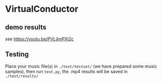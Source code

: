 # VirtualConductor
## demo results
see https://youtu.be/PVLjImPXj2c

## Testing 

Place your music file(s) in `./test/testset/` (we have prepared some music samples), then run `test.py`, the .mp4 results will be saved in `./test/results/`


